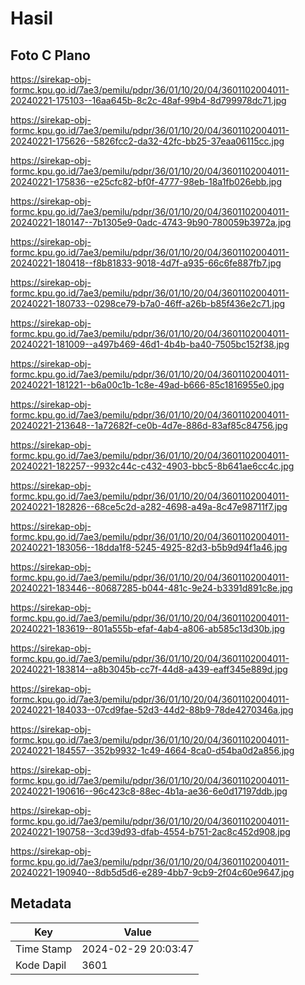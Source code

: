 # Hasil

## Foto C Plano

https://sirekap-obj-formc.kpu.go.id/7ae3/pemilu/pdpr/36/01/10/20/04/3601102004011-20240221-175103--16aa645b-8c2c-48af-99b4-8d799978dc71.jpg

https://sirekap-obj-formc.kpu.go.id/7ae3/pemilu/pdpr/36/01/10/20/04/3601102004011-20240221-175626--5826fcc2-da32-42fc-bb25-37eaa06115cc.jpg

https://sirekap-obj-formc.kpu.go.id/7ae3/pemilu/pdpr/36/01/10/20/04/3601102004011-20240221-175836--e25cfc82-bf0f-4777-98eb-18a1fb026ebb.jpg

https://sirekap-obj-formc.kpu.go.id/7ae3/pemilu/pdpr/36/01/10/20/04/3601102004011-20240221-180147--7b1305e9-0adc-4743-9b90-780059b3972a.jpg

https://sirekap-obj-formc.kpu.go.id/7ae3/pemilu/pdpr/36/01/10/20/04/3601102004011-20240221-180418--f8b81833-9018-4d7f-a935-66c6fe887fb7.jpg

https://sirekap-obj-formc.kpu.go.id/7ae3/pemilu/pdpr/36/01/10/20/04/3601102004011-20240221-180733--0298ce79-b7a0-46ff-a26b-b85f436e2c71.jpg

https://sirekap-obj-formc.kpu.go.id/7ae3/pemilu/pdpr/36/01/10/20/04/3601102004011-20240221-181009--a497b469-46d1-4b4b-ba40-7505bc152f38.jpg

https://sirekap-obj-formc.kpu.go.id/7ae3/pemilu/pdpr/36/01/10/20/04/3601102004011-20240221-181221--b6a00c1b-1c8e-49ad-b666-85c1816955e0.jpg

https://sirekap-obj-formc.kpu.go.id/7ae3/pemilu/pdpr/36/01/10/20/04/3601102004011-20240221-213648--1a72682f-ce0b-4d7e-886d-83af85c84756.jpg

https://sirekap-obj-formc.kpu.go.id/7ae3/pemilu/pdpr/36/01/10/20/04/3601102004011-20240221-182257--9932c44c-c432-4903-bbc5-8b641ae6cc4c.jpg

https://sirekap-obj-formc.kpu.go.id/7ae3/pemilu/pdpr/36/01/10/20/04/3601102004011-20240221-182826--68ce5c2d-a282-4698-a49a-8c47e98711f7.jpg

https://sirekap-obj-formc.kpu.go.id/7ae3/pemilu/pdpr/36/01/10/20/04/3601102004011-20240221-183056--18dda1f8-5245-4925-82d3-b5b9d94f1a46.jpg

https://sirekap-obj-formc.kpu.go.id/7ae3/pemilu/pdpr/36/01/10/20/04/3601102004011-20240221-183446--80687285-b044-481c-9e24-b3391d891c8e.jpg

https://sirekap-obj-formc.kpu.go.id/7ae3/pemilu/pdpr/36/01/10/20/04/3601102004011-20240221-183619--801a555b-efaf-4ab4-a806-ab585c13d30b.jpg

https://sirekap-obj-formc.kpu.go.id/7ae3/pemilu/pdpr/36/01/10/20/04/3601102004011-20240221-183814--a8b3045b-cc7f-44d8-a439-eaff345e889d.jpg

https://sirekap-obj-formc.kpu.go.id/7ae3/pemilu/pdpr/36/01/10/20/04/3601102004011-20240221-184033--07cd9fae-52d3-44d2-88b9-78de4270346a.jpg

https://sirekap-obj-formc.kpu.go.id/7ae3/pemilu/pdpr/36/01/10/20/04/3601102004011-20240221-184557--352b9932-1c49-4664-8ca0-d54ba0d2a856.jpg

https://sirekap-obj-formc.kpu.go.id/7ae3/pemilu/pdpr/36/01/10/20/04/3601102004011-20240221-190616--96c423c8-88ec-4b1a-ae36-6e0d17197ddb.jpg

https://sirekap-obj-formc.kpu.go.id/7ae3/pemilu/pdpr/36/01/10/20/04/3601102004011-20240221-190758--3cd39d93-dfab-4554-b751-2ac8c452d908.jpg

https://sirekap-obj-formc.kpu.go.id/7ae3/pemilu/pdpr/36/01/10/20/04/3601102004011-20240221-190940--8db5d5d6-e289-4bb7-9cb9-2f04c60e9647.jpg


## Metadata

| Key        | Value               |
| ---------- | ------------------- |
| Time Stamp | 2024-02-29 20:03:47 |
| Kode Dapil | 3601                |



